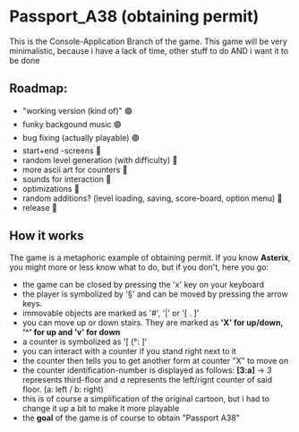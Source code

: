 <h1>Passport_A38 (obtaining permit)</h1>

This is the Console-Application Branch of the game. 
This game will be very minimalistic, because i have a lack of time, other stuff to do AND i want it to be done

<h2>Roadmap:</h2>
<ul>
<li>"working version (kind of)" 🟢</li>
<li>funky backgound music 🟢</li>
<li>bug fixing (actually playable) 🟢</li>
<li>start+end -screens 🔴</li>
<li>random level generation (with difficulty) 🔴</li>
<li>more ascii art for counters 🔴</li>
<li>sounds for interaction 🔴</li>
<li>optimizations 🔴</li>
<li>random additions? (level loading, saving, score-board, option menu) 🔴</li>
<li>release 🔴</li>
</ul>

<h2>How it works</h2>

The game is a metaphoric example of obtaining permit.
If you know <b>Asterix</b>, you might more or less know what to do, but if you don't, here you go:
<ul>
<li>the game can be closed by pressing the 'x' key on your keyboard</li>
<li>the player is symbolized by '§' and can be moved by pressing the arrow keys.</li>
<li>immovable objects are marked as '#', '|' or '[ . ]'</li>
<li>you can move up or down stairs. They are marked as <b>'X' for up/down, '^' for up and 'v' for down</b></li>
<li>a counter is symbolized as '[ (°: ]'</li>
<li>you can interact with a counter if you stand right next to it</li>
<li>the counter then tells you to get another form at counter "X" to move on</li>
<li>the counter identification-number is displayed as follows: <b>[3:a]</b> -> <em>3</em> represents third-floor and <em>a</em> represents the left/rignt counter of said floor. (a: left / b: right)</li>
<li>this is of course a simplification of the original cartoon, but i had to change it up a bit to make it more playable</li>
<li>the <b>goal</b> of the game is of course to obtain "Passport A38"</li>
</ul>
